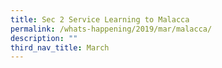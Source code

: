 ```yaml
---
title: Sec 2 Service Learning to Malacca
permalink: /whats-happening/2019/mar/malacca/
description: ""
third_nav_title: March
---
```

